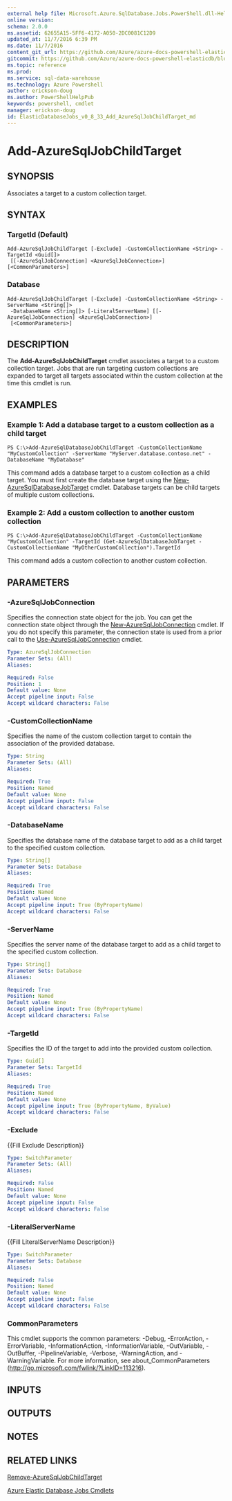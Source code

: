 ```yaml
---
external help file: Microsoft.Azure.SqlDatabase.Jobs.PowerShell.dll-Help.xml
online version:
schema: 2.0.0
ms.assetid: 62655A15-5FF6-4172-A050-2DC0081C12D9
updated_at: 11/7/2016 6:39 PM
ms.date: 11/7/2016
content_git_url: https://github.com/Azure/azure-docs-powershell-elasticdb/blob/master/ElasticDB/ElasticDatabaseJobs/v0.8.33/Add-AzureSqlJobChildTarget.md
gitcommit: https://github.com/Azure/azure-docs-powershell-elasticdb/blob/d819015b3c9ed8795d9959ab855df108d2be7d9c/ElasticDB/ElasticDatabaseJobs/v0.8.33/Add-AzureSqlJobChildTarget.md
ms.topic: reference
ms.prod: 
ms.service: sql-data-warehouse
ms.technology: Azure Powershell
author: erickson-doug
ms.author: PowerShellHelpPub
keywords: powershell, cmdlet
manager: erickson-doug
id: ElasticDatabaseJobs_v0_8_33_Add_AzureSqlJobChildTarget_md
---
```


# Add-AzureSqlJobChildTarget

## SYNOPSIS
Associates a target to a custom collection target.

## SYNTAX

### TargetId (Default)
```
Add-AzureSqlJobChildTarget [-Exclude] -CustomCollectionName <String> -TargetId <Guid[]>
 [[-AzureSqlJobConnection] <AzureSqlJobConnection>] [<CommonParameters>]
```

### Database
```
Add-AzureSqlJobChildTarget [-Exclude] -CustomCollectionName <String> -ServerName <String[]>
 -DatabaseName <String[]> [-LiteralServerName] [[-AzureSqlJobConnection] <AzureSqlJobConnection>]
 [<CommonParameters>]
```

## DESCRIPTION
The **Add-AzureSqlJobChildTarget** cmdlet associates a target to a custom collection target.
Jobs that are run targeting custom collections are expanded to target all targets associated within the custom collection at the time this cmdlet is run.

## EXAMPLES

### Example 1: Add a database target to a custom collection as a child target
```
PS C:\>Add-AzureSqlDatabaseJobChildTarget -CustomCollectionName "MyCustomCollection" -ServerName "MyServer.database.contoso.net" -DatabaseName "MyDatabase"
```

This command adds a database target to a custom collection as a child target.
You must first create the database target using the [New-AzureSqlDatabaseJobTarget](./New-AzureSqlDatabaseJobTarget.md) cmdlet.
Database targets can be child targets of multiple custom collections.

### Example 2: Add a custom collection to another custom collection
```
PS C:\>Add-AzureSqlDatabaseJobChildTarget -CustomCollectionName "MyCustomCollection" -TargetId (Get-AzureSqlDatabaseJobTarget -CustomCollectionName "MyOtherCustomCollection").TargetId
```

This command adds a custom collection to another custom collection.

## PARAMETERS

### -AzureSqlJobConnection
Specifies the connection state object for the job.
You can get the connection state object through the [New-AzureSqlJobConnection](./New-AzureSqlJobConnection.md) cmdlet.
If you do not specify this parameter, the connection state is used from a prior call to the [Use-AzureSqlJobConnection](./Use-AzureSqlJobConnection.md) cmdlet.

```yaml
Type: AzureSqlJobConnection
Parameter Sets: (All)
Aliases:

Required: False
Position: 1
Default value: None
Accept pipeline input: False
Accept wildcard characters: False
```

### -CustomCollectionName
Specifies the name of the custom collection target to contain the association of the provided database.

```yaml
Type: String
Parameter Sets: (All)
Aliases:

Required: True
Position: Named
Default value: None
Accept pipeline input: False
Accept wildcard characters: False
```

### -DatabaseName
Specifies the database name of the database target to add as a child target to the specified custom collection.

```yaml
Type: String[]
Parameter Sets: Database
Aliases:

Required: True
Position: Named
Default value: None
Accept pipeline input: True (ByPropertyName)
Accept wildcard characters: False
```

### -ServerName
Specifies the server name of the database target to add as a child target to the specified custom collection.

```yaml
Type: String[]
Parameter Sets: Database
Aliases:

Required: True
Position: Named
Default value: None
Accept pipeline input: True (ByPropertyName)
Accept wildcard characters: False
```

### -TargetId
Specifies the ID of the target to add into the provided custom collection.

```yaml
Type: Guid[]
Parameter Sets: TargetId
Aliases:

Required: True
Position: Named
Default value: None
Accept pipeline input: True (ByPropertyName, ByValue)
Accept wildcard characters: False
```

### -Exclude
{{Fill Exclude Description}}

```yaml
Type: SwitchParameter
Parameter Sets: (All)
Aliases:

Required: False
Position: Named
Default value: None
Accept pipeline input: False
Accept wildcard characters: False
```

### -LiteralServerName
{{Fill LiteralServerName Description}}

```yaml
Type: SwitchParameter
Parameter Sets: Database
Aliases:

Required: False
Position: Named
Default value: None
Accept pipeline input: False
Accept wildcard characters: False
```

### CommonParameters
This cmdlet supports the common parameters: -Debug, -ErrorAction, -ErrorVariable, -InformationAction, -InformationVariable, -OutVariable, -OutBuffer, -PipelineVariable, -Verbose, -WarningAction, and -WarningVariable. For more information, see about_CommonParameters (http://go.microsoft.com/fwlink/?LinkID=113216).

## INPUTS

## OUTPUTS

## NOTES

## RELATED LINKS

[Remove-AzureSqlJobChildTarget](xref:ElasticDatabaseJobs/v0.8.33/Remove-AzureSqlJobChildTarget.md)

[Azure Elastic Database Jobs Cmdlets](xref:ElasticDatabaseJobs/v0.8.33/ElasticDatabaseJobs.md)
